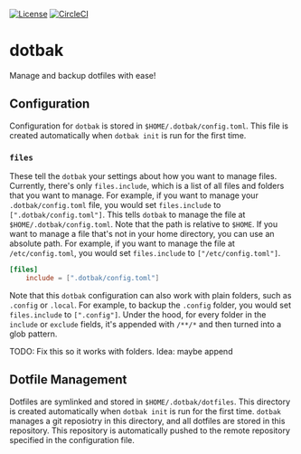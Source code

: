 [![License](https://img.shields.io/github/license/cogsandsquigs/dotbak?style=for-the-badge)](https://github.com/cogsandsquigs/dotbak/blob/main/LICENSE)
[![CircleCI](https://img.shields.io/circleci/build/github/cogsandsquigs/dotbak/main?style=for-the-badge)](https://app.circleci.com/pipelines/github/cogsandsquigs/dotbak)

# dotbak

Manage and backup dotfiles with ease!

## Configuration

Configuration for `dotbak` is stored in `$HOME/.dotbak/config.toml`. This file is created automatically when `dotbak init` is run for the first time.

### `files`

These tell the `dotbak` your settings about how you want to manage files. Currently, there's only `files.include`, which is a list of all files and folders that you want to manage. For example, if you want to manage your `.dotbak/config.toml` file, you would set `files.include` to `[".dotbak/config.toml"]`. This tells `dotbak` to manage the file at `$HOME/.dotbak/config.toml`. Note that the path is relative to `$HOME`. If you want to manage a file that's not in your home directory, you can use an absolute path. For example, if you want to manage the file at `/etc/config.toml`, you would set `files.include` to `["/etc/config.toml"]`.

```toml
[files]
	include = [".dotbak/config.toml"]
```

Note that this `dotbak` configuration can also work with plain folders, such as `.config` or `.local`. For example, to backup the `.config` folder, you would set `files.include` to `[".config"]`. Under the hood, for every folder in the `include` or `exclude` fields, it's appended with `/**/*` and then turned into a glob pattern.

TODO: Fix this so it works with folders. Idea: maybe append

## Dotfile Management

Dotfiles are symlinked and stored in `$HOME/.dotbak/dotfiles`. This directory is created automatically when `dotbak init` is run for the first time. `dotbak` manages a git reposiotry in this directory, and all dotfiles are stored in this repository. This repository is automatically pushed to the remote repository specified in the configuration file.
